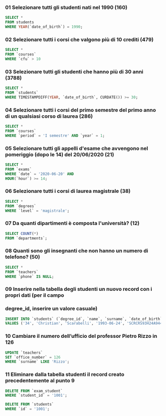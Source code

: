 ### 01 Selezionare tutti gli studenti nati nel 1990 (160)

```SQL
SELECT *
FROM students
WHERE YEAR(`date_of_birth`) = 1990;
```

### 02 Selezionare tutti i corsi che valgono più di 10 crediti (479)

```SQL
SELECT * 
FROM `courses`
WHERE `cfu` > 10
```

### 03 Selezionare tutti gli studenti che hanno più di 30 anni (3788)

```SQL
SELECT * 
FROM `students`
WHERE TIMESTAMPDIFF(YEAR, `date_of_birth`, CURDATE()) >= 30;
```
<!-- dove la differenza di data, tra l'anno di nascita e la data corrente è >= a 30 -->

### 04 Selezionare tutti i corsi del primo semestre del primo anno di un qualsiasi corso di laurea (286)

```SQL
SELECT * 
FROM `courses`
WHERE `period` = 'I semestre' AND `year` = 1;
```

### 05 Selezionare tutti gli appelli d'esame che avvengono nel pomeriggio (dopo le 14) del 20/06/2020 (21)

```SQL
SELECT * 
FROM `exams`
WHERE `date` = '2020-06-20' AND 
HOUR(`hour`) >= 14;
```

### 06 Selezionare tutti i corsi di laurea magistrale (38)

```SQL
SELECT * 
FROM `degrees`
WHERE `level` = 'magistrale';
```

### 07 Da quanti dipartimenti è composta l'università? (12)

```SQL
SELECT COUNT(*) 
FROM `departments`;
```

### 08 Quanti sono gli insegnanti che non hanno un numero di telefono? (50)

```SQL
SELECT *
FROM `teachers`
WHERE `phone` IS NULL;
```

### 09 Inserire nella tabella degli studenti un nuovo record con i propri dati (per il campo
### degree_id, inserire un valore casuale)

```SQL
INSERT INTO `students` (`degree_id`, `name`, `surname`, `date_of_birth`, `fiscal_code`, `enrolment_date`, `registration_number`, `email`) 
VALUES ('34', 'Christian', 'Scarabelli', '1993-06-24', 'SCRCRS93H24A944G', '2024-09-11', '678900', 'scachmabol@hotmail.it');
```

### 10 Cambiare il numero dell’ufficio del professor Pietro Rizzo in 126

```SQL
UPDATE `teachers` 
SET `office_number` = 126 
WHERE `surname` LIKE 'Rizzo';
```

### 11 Eliminare dalla tabella studenti il record creato precedentemente al punto 9

```SQL
DELETE FROM `exam_student` 
WHERE `student_id` = '1001'; 

DELETE FROM `students` 
WHERE `id` = '1001';
```

<!-- c'è un dato correlato in un'altra tabella: si può eliminare il dato prima nella tabella dipendente e poi in quella principale 
oppure attivare la cancellazione a cascata tra le 2 tabelle  -->